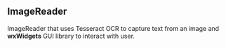## ImageReader
<p>
ImageReader that uses Tesseract OCR to capture text from an image and <strong>wxWidgets</strong> GUI library to interact with user.
</p>